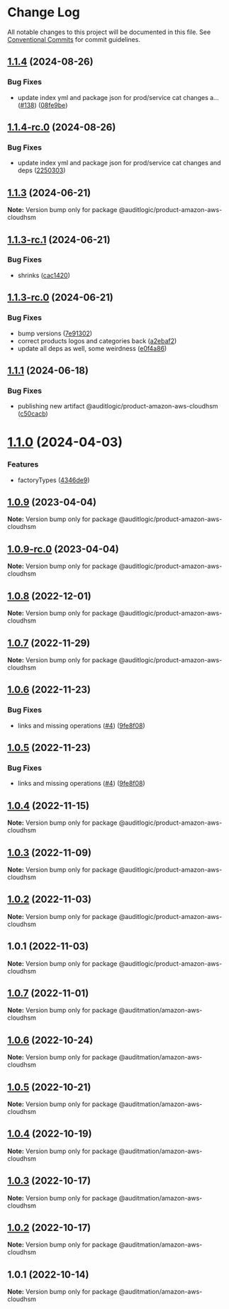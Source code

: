 # Change Log

All notable changes to this project will be documented in this file.
See [Conventional Commits](https://conventionalcommits.org) for commit guidelines.

## [1.1.4](https://github.com/auditlogic/product/compare/@auditlogic/product-amazon-aws-cloudhsm@1.1.3...@auditlogic/product-amazon-aws-cloudhsm@1.1.4) (2024-08-26)


### Bug Fixes

* update index yml and package json for prod/service cat changes a… ([#138](https://github.com/auditlogic/product/issues/138)) ([08fe9be](https://github.com/auditlogic/product/commit/08fe9beb1c8457462a19bc69caa02e6212d97e1a))





## [1.1.4-rc.0](https://github.com/auditlogic/product/compare/@auditlogic/product-amazon-aws-cloudhsm@1.1.3...@auditlogic/product-amazon-aws-cloudhsm@1.1.4-rc.0) (2024-08-26)


### Bug Fixes

* update index yml and package json for prod/service cat changes and deps ([2250303](https://github.com/auditlogic/product/commit/225030363a363608240135b7ebed386b28f01e4b))





## [1.1.3](https://github.com/auditlogic/product/compare/@auditlogic/product-amazon-aws-cloudhsm@1.1.3-rc.1...@auditlogic/product-amazon-aws-cloudhsm@1.1.3) (2024-06-21)

**Note:** Version bump only for package @auditlogic/product-amazon-aws-cloudhsm





## [1.1.3-rc.1](https://github.com/auditlogic/product/compare/@auditlogic/product-amazon-aws-cloudhsm@1.1.3-rc.0...@auditlogic/product-amazon-aws-cloudhsm@1.1.3-rc.1) (2024-06-21)


### Bug Fixes

* shrinks ([cac1420](https://github.com/auditlogic/product/commit/cac14200fefcd8183ab69fe89a47bd3f70f563e9))





## [1.1.3-rc.0](https://github.com/auditlogic/product/compare/@auditlogic/product-amazon-aws-cloudhsm@1.1.1...@auditlogic/product-amazon-aws-cloudhsm@1.1.3-rc.0) (2024-06-21)


### Bug Fixes

* bump versions ([7e91302](https://github.com/auditlogic/product/commit/7e913023b8b312150ed7762c32fbbe616be71de5))
* correct products logos and categories back ([a2ebaf2](https://github.com/auditlogic/product/commit/a2ebaf2efe8e232e6ff22c774c456048771f9469))
* update all deps as well, some weirdness ([e0f4a86](https://github.com/auditlogic/product/commit/e0f4a864714e2d3de6bbf3da014d5312fe53be2f))





## [1.1.1](https://github.com/auditlogic/product/compare/@auditlogic/product-amazon-aws-cloudhsm@1.1.0...@auditlogic/product-amazon-aws-cloudhsm@1.1.1) (2024-06-18)


### Bug Fixes

* publishing new artifact @auditlogic/product-amazon-aws-cloudhsm ([c50cacb](https://github.com/auditlogic/product/commit/c50cacb718990098159e4b844c541b043bc16e6e))





# [1.1.0](https://github.com/auditlogic/product/compare/@auditlogic/product-amazon-aws-cloudhsm@1.0.9...@auditlogic/product-amazon-aws-cloudhsm@1.1.0) (2024-04-03)


### Features

* factoryTypes ([4346de9](https://github.com/auditlogic/product/commit/4346de92693aee892fccf725338ffc7b80ab182b))





## [1.0.9](https://github.com/auditlogic/product/compare/@auditlogic/product-amazon-aws-cloudhsm@1.0.8...@auditlogic/product-amazon-aws-cloudhsm@1.0.9) (2023-04-04)

**Note:** Version bump only for package @auditlogic/product-amazon-aws-cloudhsm





## [1.0.9-rc.0](https://github.com/auditlogic/product/compare/@auditlogic/product-amazon-aws-cloudhsm@1.0.8...@auditlogic/product-amazon-aws-cloudhsm@1.0.9-rc.0) (2023-04-04)

**Note:** Version bump only for package @auditlogic/product-amazon-aws-cloudhsm





## [1.0.8](https://github.com/auditlogic/product/compare/@auditlogic/product-amazon-aws-cloudhsm@1.0.7...@auditlogic/product-amazon-aws-cloudhsm@1.0.8) (2022-12-01)

**Note:** Version bump only for package @auditlogic/product-amazon-aws-cloudhsm





## [1.0.7](https://github.com/auditlogic/product/compare/@auditlogic/product-amazon-aws-cloudhsm@1.0.6...@auditlogic/product-amazon-aws-cloudhsm@1.0.7) (2022-11-29)

**Note:** Version bump only for package @auditlogic/product-amazon-aws-cloudhsm





## [1.0.6](https://github.com/auditlogic/product/compare/@auditlogic/product-amazon-aws-cloudhsm@1.0.4...@auditlogic/product-amazon-aws-cloudhsm@1.0.6) (2022-11-23)


### Bug Fixes

* links and missing operations ([#4](https://github.com/auditlogic/product/issues/4)) ([9fe8f08](https://github.com/auditlogic/product/commit/9fe8f08fe7c57fdb79f991ac35bd6ac2e7dcad38))





## [1.0.5](https://github.com/auditlogic/product/compare/@auditlogic/product-amazon-aws-cloudhsm@1.0.4...@auditlogic/product-amazon-aws-cloudhsm@1.0.5) (2022-11-23)


### Bug Fixes

* links and missing operations ([#4](https://github.com/auditlogic/product/issues/4)) ([9fe8f08](https://github.com/auditlogic/product/commit/9fe8f08fe7c57fdb79f991ac35bd6ac2e7dcad38))





## [1.0.4](https://github.com/auditlogic/product/compare/@auditlogic/product-amazon-aws-cloudhsm@1.0.3...@auditlogic/product-amazon-aws-cloudhsm@1.0.4) (2022-11-15)

**Note:** Version bump only for package @auditlogic/product-amazon-aws-cloudhsm





## [1.0.3](https://github.com/auditlogic/product/compare/@auditlogic/product-amazon-aws-cloudhsm@1.0.2...@auditlogic/product-amazon-aws-cloudhsm@1.0.3) (2022-11-09)

**Note:** Version bump only for package @auditlogic/product-amazon-aws-cloudhsm





## [1.0.2](https://github.com/auditlogic/product/compare/@auditlogic/product-amazon-aws-cloudhsm@1.0.1...@auditlogic/product-amazon-aws-cloudhsm@1.0.2) (2022-11-03)

**Note:** Version bump only for package @auditlogic/product-amazon-aws-cloudhsm





## 1.0.1 (2022-11-03)

**Note:** Version bump only for package @auditlogic/product-amazon-aws-cloudhsm





## [1.0.7](https://github.com/auditmation/store-content/compare/@auditmation/amazon-aws-cloudhsm@1.0.6...@auditmation/amazon-aws-cloudhsm@1.0.7) (2022-11-01)

**Note:** Version bump only for package @auditmation/amazon-aws-cloudhsm





## [1.0.6](https://github.com/auditmation/store-content/compare/@auditmation/amazon-aws-cloudhsm@1.0.5...@auditmation/amazon-aws-cloudhsm@1.0.6) (2022-10-24)

**Note:** Version bump only for package @auditmation/amazon-aws-cloudhsm





## [1.0.5](https://github.com/auditmation/store-content/compare/@auditmation/amazon-aws-cloudhsm@1.0.4...@auditmation/amazon-aws-cloudhsm@1.0.5) (2022-10-21)

**Note:** Version bump only for package @auditmation/amazon-aws-cloudhsm





## [1.0.4](https://github.com/auditmation/store-content/compare/@auditmation/amazon-aws-cloudhsm@1.0.3...@auditmation/amazon-aws-cloudhsm@1.0.4) (2022-10-19)

**Note:** Version bump only for package @auditmation/amazon-aws-cloudhsm





## [1.0.3](https://github.com/auditmation/store-content/compare/@auditmation/amazon-aws-cloudhsm@1.0.2...@auditmation/amazon-aws-cloudhsm@1.0.3) (2022-10-17)

**Note:** Version bump only for package @auditmation/amazon-aws-cloudhsm





## [1.0.2](https://github.com/auditmation/store-content/compare/@auditmation/amazon-aws-cloudhsm@1.0.1...@auditmation/amazon-aws-cloudhsm@1.0.2) (2022-10-17)

**Note:** Version bump only for package @auditmation/amazon-aws-cloudhsm





## 1.0.1 (2022-10-14)

**Note:** Version bump only for package @auditmation/amazon-aws-cloudhsm
